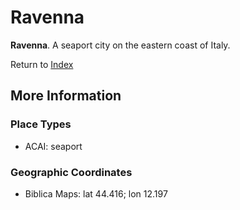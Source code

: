 # Ravenna
**Ravenna**. 
A seaport city on the eastern coast of Italy. 








Return to [Index](00-Index.md)

## More Information

### Place Types

* ACAI: seaport



### Geographic Coordinates

* Biblica Maps: lat 44.416; lon 12.197




